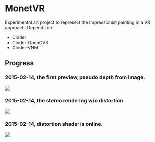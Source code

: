 MonetVR
==============

Experimental art project to represent the Impressionist painting in a VR approach.
Depends on
* Cinder
* Cinder-OpenCV3
* Cinder-VNM

Progress
---------------

### 2015-02-14, the first preview, pseudo depth from image.
![](https://raw.githubusercontent.com/vnm-interactive/MonetVR/master/doc/2016-02-14.jpg)

### 2015-02-14, the stereo rendering w/o distortion.
![](https://raw.githubusercontent.com/vnm-interactive/MonetVR/master/doc/2016-02-14-night.jpg)

### 2015-02-14, distortion shader is online.
![](https://raw.githubusercontent.com/vnm-interactive/MonetVR/master/doc/2016-02-14-distortion.jpg)

